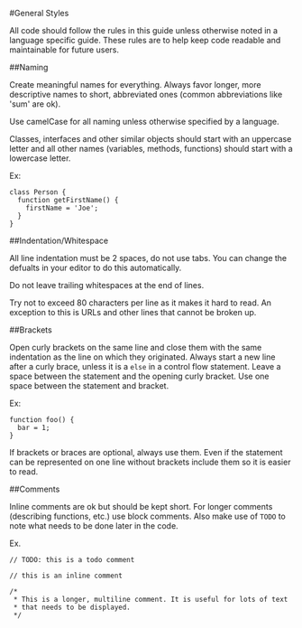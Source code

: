 #General Styles

All code should follow the rules in this guide unless otherwise noted in a language specific guide. These rules are to help keep code readable and maintainable for future users.

##Naming

Create meaningful names for everything. Always favor longer, more descriptive names to short, abbreviated ones (common abbreviations like 'sum' are ok).

Use camelCase for all naming unless otherwise specified by a language.

Classes, interfaces and other similar objects should start with an uppercase letter and all other names (variables, methods, functions) should start with a lowercase letter.

Ex:

```
class Person {
  function getFirstName() {
    firstName = 'Joe';
  }
}
```

##Indentation/Whitespace

All line indentation must be 2 spaces, do not use tabs. You can change the defualts in your editor to do this automatically.

Do not leave trailing whitespaces at the end of lines.

Try not to exceed 80 characters per line as it makes it hard to read. An exception to this is URLs and other lines that cannot be broken up.

##Brackets

Open curly brackets on the same line and close them with the same indentation as the line on which they originated. Always start a new line after a curly brace, unless it is a `else` in a control flow statement. Leave a space between the statement and the opening curly bracket. Use one space between the statement and bracket.

Ex:

```
function foo() {
  bar = 1;
}
```

If brackets or braces are optional, always use them. Even if the statement can be represented on one line without brackets include them so it is easier to read.

##Comments

Inline comments are ok but should be kept short. For longer comments (describing functions, etc.) use block comments. Also make use of `TODO` to note what needs to be done later in the code.

Ex.

```
// TODO: this is a todo comment

// this is an inline comment

/*
 * This is a longer, multiline comment. It is useful for lots of text
 * that needs to be displayed.
 */
